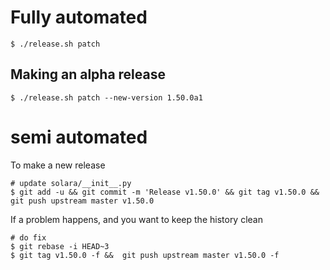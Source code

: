
# Fully automated

    $ ./release.sh patch


## Making an alpha release


    $ ./release.sh patch --new-version 1.50.0a1


# semi automated
To make a new release
```
# update solara/__init__.py
$ git add -u && git commit -m 'Release v1.50.0' && git tag v1.50.0 && git push upstream master v1.50.0
```


If a problem happens, and you want to keep the history clean
```
# do fix
$ git rebase -i HEAD~3
$ git tag v1.50.0 -f &&  git push upstream master v1.50.0 -f
```
